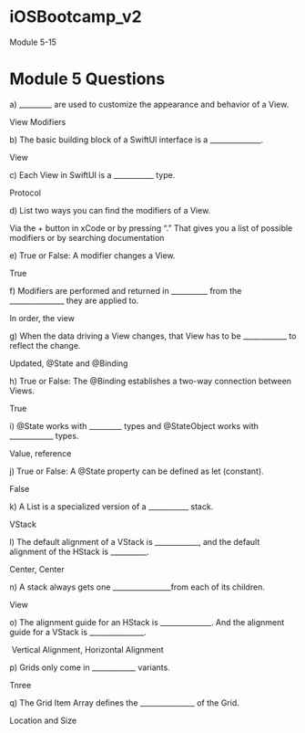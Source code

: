 # iOSBootcamp_v2
Module 5-15
 

# Module 5 Questions



a) _________ are used to customize the appearance and behavior of a View.  

View Modifiers 

b) The basic building block of a SwiftUI interface is a ______________.

View

c) Each View in SwiftUI is a ___________ type.

Protocol

d) List two ways you can find the modifiers of a View.

Via the + button in xCode or by pressing “.” That gives you a list of possible modifiers or by searching documentation

e) True or False: A modifier changes a View.

True

f) Modifiers are performed and returned in __________ from the _______________ they are applied to.  

In order, the view

g) When the data driving a View changes, that View has to be ____________ to reflect the change.

Updated, @State and @Binding

h) True or False: The @Binding establishes a two-way connection between Views.

True

i) @State works with _________ types and @StateObject works with ____________ types.

Value, reference 

j) True or False: A @State property can be defined as let (constant).

False

k) A List is a specialized version of a ___________ stack.

VStack

l) The default alignment of a VStack is ____________, and the default alignment of the HStack is __________.

Center, Center

n) A stack always gets one  ________________from each of its children.

View 

o) The alignment guide for an HStack is ______________. And the alignment guide for a VStack is _______________.


 Vertical Alignment, Horizontal Alignment  


p) Grids only come in ____________ variants.

Tnree 

q) The Grid Item Array defines the _______________ of the Grid.

Location and Size

